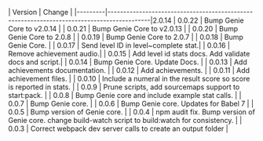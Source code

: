 
| Version |                                          Change                                           |
|---------|-------------------------------------------------------------------------------------------|2.0.14
| 0.0.22  | Bump Genie Core to v2.0.14 |
| 0.0.21  | Bump Genie Core to v2.0.13 |
| 0.0.20  | Bump Genie Core to 2.0.8 |
| 0.0.19  | Bump Genie Core to 2.0.7 |
| 0.0.18  | Bump Genie Core. |
| 0.0.17  | Send level ID in level~complete stat.|
| 0.0.16  | Remove achievement audio.|
| 0.0.15  | Add level id stats docs. Add validate docs and script.|
| 0.0.14  | Bump Genie Core. Update Docs. |
| 0.0.13  | Add achievements documentation. |
| 0.0.12  | Add achievements. |
| 0.0.11  | Add achievement files. |
| 0.0.10  | Include a numeral in the result score so score is reported in stats. |
| 0.0.9   | Prune scripts, add sourcemaps support to start:pack. |
| 0.0.8   | Bump Genie core and include example stat calls. |
| 0.0.7   | Bump Genie core. |
| 0.0.6   | Bump Genie core. Updates for Babel 7 |
| 0.0.5   | Bump version of Genie core. |
| 0.0.4   | npm audit fix. Bump version of Genie core. change build-watch script to build:watch for consistency. |
| 0.0.3   | Correct webpack dev server calls to create an output folder |
